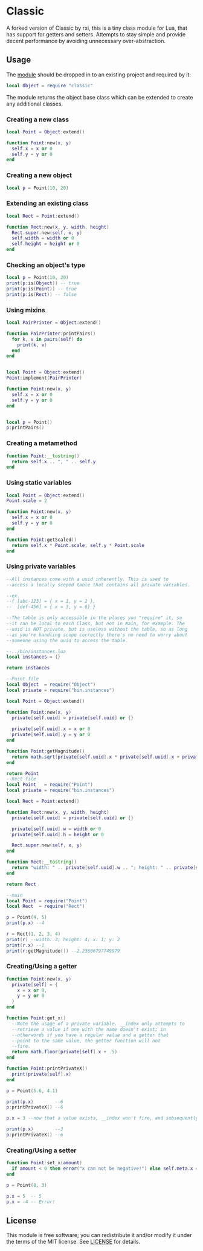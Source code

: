 # Classic

A forked version of Classic by rxi, this is a tiny class module for Lua, that has support for getters and setters. Attempts to stay simple and provide decent performance by avoiding unnecessary over-abstraction.


## Usage

The [module](classic.lua) should be dropped in to an existing project and
required by it:

```lua
local Object = require "classic"
```

The module returns the object base class which can be extended to create any
additional classes.


### Creating a new class
```lua
local Point = Object:extend()

function Point:new(x, y)
  self.x = x or 0
  self.y = y or 0
end
```

### Creating a new object
```lua
local p = Point(10, 20)
```

### Extending an existing class
```lua
local Rect = Point:extend()

function Rect:new(x, y, width, height)
  Rect.super.new(self, x, y)
  self.width = width or 0
  self.height = height or 0
end
```

### Checking an object's type
```lua
local p = Point(10, 20)
print(p:is(Object)) -- true
print(p:is(Point)) -- true
print(p:is(Rect)) -- false 
```

### Using mixins
```lua
local PairPrinter = Object:extend()

function PairPrinter:printPairs()
  for k, v in pairs(self) do
    print(k, v)
  end
end


local Point = Object:extend()
Point:implement(PairPrinter)

function Point:new(x, y)
  self.x = x or 0
  self.y = y or 0
end


local p = Point()
p:printPairs()
```

### Creating a metamethod
```lua
function Point:__tostring()
  return self.x .. ", " .. self.y
end
```

### Using static variables
```lua
local Point = Object:extend()
Point.scale = 2

function Point:new(x, y)
  self.x = x or 0
  self.y = y or 0
end

function Point:getScaled()
  return self.x * Point.scale, self.y * Point.scale
end
```

### Using private variables
```lua
--All instances come with a uuid inherently. This is used to
--access a locally scoped table that contains all private variables.

--ex.
--{ [abc-123] = { x = 1, y = 2 },
--  [def-456] = { x = 3, y = 6} }

--The table is only accessible in the places you "require" it, so
--it can be local to each Class, but not in main, for example. The
--uuid is NOT private, but is useless without the table, so as long
--as you're handling scope correctly there's no need to worry about
--someone using the uuid to access the table.

--../bin/instances.lua
local instances = {}

return instances

--Point file
local Object  = require("Object")
local private = require("bin.instances")

local Point = Object:extend()

function Point:new(x, y)
  private[self.uuid] = private[self.uuid] or {}
 
  private[self.uuid].x = x or 0
  private[self.uuid].y = y or 0
end

function Point:getMagnitude()
  return math.sqrt(private[self.uuid].x * private[self.uuid].x + private[self.uuid].y * private[self.uuid].y)
end

return Point
--Rect file
local Point   = require("Point")
local private = require("bin.instances")

local Rect = Point:extend()

function Rect:new(x, y, width, height)
  private[self.uuid] = private[self.uuid] or {}

  private[self.uuid].w = width or 0
  private[self.uuid].h = height or 0

  Rect.super.new(self, x, y)
end

function Rect:__tostring()
  return "width: " .. private[self.uuid].w .. "; height: " .. private[self.uuid].h .. "; x: " .. private[self.uuid].x .. "; y: " .. private[self.uuid].y 
end

return Rect

--main
local Point = require("Point")
local Rect  = require("Rect")

p = Point(4, 5)
print(p.x) --4

r = Rect(1, 2, 3, 4)
print(r) --width: 3; height: 4; x: 1; y: 2
print(r.x) --1
print(r:getMagnitude()) --2.23606797749979
```

### Creating/Using a getter
```lua
function Point:new(x, y)
  private[self] = {
    x = x or 0,
    y = y or 0
  }
end

function Point:get_x()
  --Note the usage of a private variable. __index only attempts to
  --retrieve a value if one with the name doesn't exist; in
  --otherwords if you have a regular value and a getter that
  --point to the same value, the getter function will not
  --fire.
  return math.floor(private[self].x + .5)
end

function Point:printPrivateX()
  print(private[self].x)
end

p = Point(5.6, 4.1)

print(p.x)        --6
p:printPrivateX() --6

p.x = 3 --now that a value exists, __index won't fire, and subsequently the getter won't fire.

print(p.x)        --3
p:printPrivateX() --6
```

### Creating/Using a setter
```lua
function Point:set_x(amount)
  if amount < 0 then error("x can not be negative!") else self.meta.x = amount end
end

p = Point(8, 3)

p.x = 5  -- 5
p.x = -4 -- Error!
```

## License

This module is free software; you can redistribute it and/or modify it under
the terms of the MIT license. See [LICENSE](LICENSE) for details.